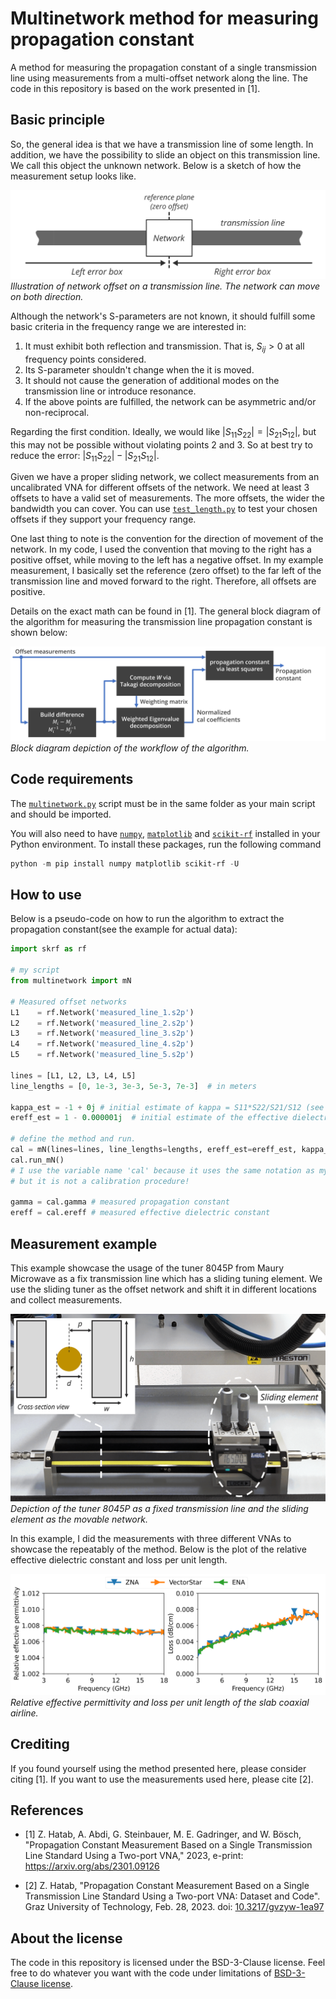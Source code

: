 # Multinetwork method for measuring propagation constant

A method for measuring the propagation constant of a single transmission line using measurements from a multi-offset network along the line. The code in this repository is based on the work presented in [1].

## Basic principle

So, the general idea is that we have a transmission line of some length. In addition, we have the possibility to slide an object on this transmission line. We call this object the unknown network. Below is a sketch of how the measurement setup looks like.

!['Illustration of network offset on a transmission line'](images/illustration_multi_network.png)
*Illustration of network offset on a transmission line. The network can move on both direction.*

Although the network's S-parameters are not known, it should fulfill some basic criteria in the frequency range we are interested in:

1. It must exhibit both reflection and transmission. That is, $S_{ij}>0$ at all frequency points considered.
2. Its S-parameter shouldn't change when the it is moved.
3. It should not cause the generation of additional modes on the transmission line or introduce resonance.
4. If the above points are fulfilled, the network can be asymmetric and/or non-reciprocal.

Regarding the first condition. Ideally, we would like $|S_{11}S_{22}| = |S_{21}S_{12}|$, but this may not be possible without violating points 2 and 3. So at best try to reduce the error: $|S_{11}S_{22}| - |S_{21}S_{12}|$.

Given we have a proper sliding network, we collect measurements from an uncalibrated VNA for different offsets of the network. We need at least 3 offsets to have a valid set of measurements. The more offsets, the wider the bandwidth you can cover. You can use [`test_length.py`][test_lengthpy] to test your chosen offsets if they support your frequency range.

One last thing to note is the convention for the direction of movement of the network. In my code, I used the convention that moving to the right has a positive offset, while moving to the left has a negative offset. In my example measurement, I basically set the reference (zero offset) to the far left of the transmission line and moved forward to the right. Therefore, all offsets are positive.

Details on the exact math can be found in [1]. The general block diagram of the algorithm for measuring the transmission line propagation constant is shown below:

!['Illustration of network offset on a transmission line'](images/block_diagram_concept.png)
*Block diagram depiction of the workflow of the algorithm.*

## Code requirements

The [`multinetwork.py`][multinetworkpy] script must be in the same folder as your main script and should be imported.

You will also need to have [`numpy`][numpy], [`matplotlib`][matplot] and [`scikit-rf`][skrf] installed in your Python environment. To install these packages, run the following command

```powershell
python -m pip install numpy matplotlib scikit-rf -U
```

## How to use

Below is a pseudo-code on how to run the algorithm to extract the propagation constant(see the example for actual data):

```python
import skrf as rf

# my script
from multinetwork import mN

# Measured offset networks
L1    = rf.Network('measured_line_1.s2p')
L2    = rf.Network('measured_line_2.s2p')
L3    = rf.Network('measured_line_3.s2p')
L4    = rf.Network('measured_line_4.s2p')
L5    = rf.Network('measured_line_5.s2p')

lines = [L1, L2, L3, L4, L5]
line_lengths = [0, 1e-3, 3e-3, 5e-3, 7e-3]  # in meters

kappa_est = -1 + 0j # initial estimate of kappa = S11*S22/S21/S12 (see the paper [1])
ereff_est = 1 - 0.000001j  # initial estimate of the effective dielectric constant

# define the method and run.
cal = mN(lines=lines, line_lengths=lengths, ereff_est=ereff_est, kappa_est=kappa_est)
cal.run_mN()
# I use the variable name 'cal' because it uses the same notation as my multiline TRL class, 
# but it is not a calibration procedure!

gamma = cal.gamma # measured propagation constant
ereff = cal.ereff # measured effective dielectric constant
```

## Measurement example

This example showcase the usage of the tuner 8045P from Maury Microwave as a fix transmission line which has a sliding tuning element. We use the sliding tuner as the offset network and shift it in different locations and collect measurements.

!['Depiction of the tuner 8045P as a fixed transmission line and the sliding element as the unknown network.'](images/tuner_8045P_with_cross_section.png)
*Depiction of the tuner 8045P as a fixed transmission line and the sliding element as the movable network.*

In this example, I did the measurements with three different VNAs to showcase the repeatably of the method. Below is the plot of the relative effective dielectric constant and loss per unit length.

!['Relative effective permittivity and loss per unit length of the slab coaxial airline.'](images/measurements_ereff_loss.png)
*Relative effective permittivity and loss per unit length of the slab coaxial airline.*

## Crediting

If you found yourself using the method presented here, please consider citing [1]. If you want to use the measurements used here, please cite [2].

## References

* [1] Z. Hatab, A. Abdi, G. Steinbauer, M. E. Gadringer, and W. Bösch, "Propagation Constant Measurement Based on a Single Transmission Line Standard Using a Two-port VNA," 2023, e-print: <https://arxiv.org/abs/2301.09126>

* [2] Z. Hatab, "Propagation Constant Measurement Based on a Single Transmission Line Standard Using a Two-port VNA: Dataset and Code". Graz University of Technology, Feb. 28, 2023. doi: [10.3217/gvzyw-1ea97](http://dx.doi.org/10.3217/gvzyw-1ea97)

## About the license

The code in this repository is licensed under the BSD-3-Clause license. Feel free to do whatever you want with the code under limitations of [BSD-3-Clause license](https://github.com/ZiadHatab/multiline-trl-calibration/blob/main/LICENSE).


[test_lengthpy]: https://github.com/ZiadHatab/two-port-single-line-propagation-constant/blob/main/test_length.py
[multinetworkpy]: https://github.com/ZiadHatab/two-port-single-line-propagation-constant/blob/main/test_length.py
[numpy]: https://github.com/numpy/numpy
[skrf]: https://github.com/scikit-rf/scikit-rf
[matplot]: https://github.com/matplotlib/matplotlib